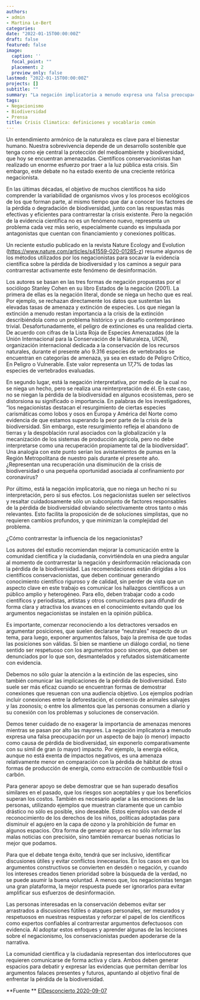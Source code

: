 ```yaml
---
authors:
- admin
- Martina Le-Bert
categories:
date: "2022-01-15T00:00:00Z"
draft: false
featured: false
image:
  caption: ''
  focal_point: ""
  placement: 2
  preview_only: false
lastmod: "2022-01-15T00:00:00Z"
projects: []
subtitle: ""
summary: "La negación implicatoria a menudo expresa una falsa preocupación por un aspecto de bajo (o menor) impacto como causa de pérdida de biodiversidad, sin exponerlo comparativamente con su símil de gran (o mayor) impacto. Por ejemplo, la energía eólica, aunque no está exenta de impactos negativos, es una amenaza relativamente menor en comparación con la pérdida de hábitat de otras formas de producción de energía, como extracción de combustible fósil o carbón."
tags:
- Negacionismo
- Biodiversidad
- Prensa
title: Crisis Climatica: definiciones y vocablario común
---
```


Un entendimiento armónico de la naturaleza es clave para el bienestar humano. Nuestra sobrevivencia depende de un desarrollo sostenible que tenga como eje central la protección del medioambiente y biodiversidad, que hoy se encuentran amenazadas. Científicos conservacionistas han realizado un enorme esfuerzo por traer a la luz pública esta crisis. Sin embargo, este debate no ha estado exento de una creciente retórica negacionista.

En las últimas décadas, el objetivo de muchos científicos ha sido comprender la variabilidad de organismos vivos y los procesos ecológicos de los que forman parte, al mismo tiempo que dar a conocer los factores de la pérdida o degradación de biodiversidad, junto con las respuestas más efectivas y eficientes para contrarrestar la crisis existente. Pero la negación de la evidencia científica no es un fenómeno nuevo, representa un problema cada vez más serio, especialmente cuando es impulsada por antagonistas que cuentan con financiamiento y conexiones políticas.

Un reciente estudio publicado en la revista Nature Ecology and Evolution (https://www.nature.com/articles/s41559-020-01285-z) resume algunos de los métodos utilizados por los negacionistas para socavar la evidencia científica sobre la pérdida de biodiversidad y los caminos a seguir para contrarrestar activamente este fenómeno de desinformación.

Los autores se basan en las tres formas de negación propuestas por el sociólogo Stanley Cohen en su libro Estados de la negación (2001). La primera de ellas es la negación literal, donde se niega un hecho que es real. Por ejemplo, se rechazan directamente los datos que sustentan las elevadas tasas de amenaza y extinción de especies. Los que niegan la extinción a menudo restan importancia a la crisis de la extinción describiéndola como un problema histórico y un desafío contemporáneo trivial. Desafortunadamente, el peligro de extinciones es una realidad cierta. De acuerdo con cifras de la Lista Roja de Especies Amenazadas (de la Unión Internacional para la Conservación de la Naturaleza, UICN), organización internacional dedicada a la conservación de los recursos naturales, durante el presente año 9.316 especies de vertebrados se encuentran en categorías de amenaza, ya sea en estado de Peligro Crítico, En Peligro o Vulnerable. Este valor representa un 17,7% de todas las especies de vertebrados evaluadas.

En segundo lugar, está la negación interpretativa, por medio de la cual no se niega un hecho, pero se realiza una reinterpretación de él. En este caso, no se niegan la pérdida de la biodiversidad en algunos ecosistemas, pero se distorsiona su significado o importancia. En palabras de los investigadores, “los negacionistas destacan el resurgimiento de ciertas especies carismáticas como lobos y osos en Europa y América del Norte como evidencia de que estamos superando la peor parte de la crisis de la biodiversidad. Sin embargo, este resurgimiento refleja el abandono de tierras y la despoblación rural asociados con la globalización y la mecanización de los sistemas de producción agrícola, pero no debe interpretarse como una recuperación propiamente tal de la biodiversidad”. Una analogía con este punto serían los avistamientos de pumas en la Región Metropolitana de nuestro país durante el presente año. ¿Representan una recuperación una disminución de la crisis de biodiversidad o una pequeña oportunidad asociada al confinamiento por coronavirus?

Por último, está la negación implicatoria, que no niega un hecho ni su interpretación, pero sí sus efectos. Los negacionistas suelen ser selectivos y resaltar cuidadosamente sólo un subconjunto de factores responsables de la pérdida de biodiversidad obviando selectivamente otros tanto o más relevantes. Esto facilita la proposición de de soluciones simplistas, que no requieren cambios profundos, y que minimizan la complejidad del problema.

¿Cómo contrarrestar la influencia de los negacionistas?

Los autores del estudio recomiendan mejorar la comunicación entre la comunidad científica y la ciudadanía, convirtiéndola en una piedra angular al momento de contrarrestar la negación y desinformación relacionada con la pérdida de la biodiversidad. Las recomendaciones están dirigidas a los científicos conservacionistas, que deben continuar generando conocimiento científico riguroso y de calidad, sin perder de vista que un aspecto clave en este trabajo es comunicar los hallazgos científicos a un público amplio y heterogéneo. Para ello, deben trabajar codo a codo científicos y periodistas, artistas y otros comunicadores para difundir de forma clara y atractiva los avances en el conocimiento evitando que los argumentos negacionistas se instalen en la opinión pública.

Es importante, comenzar reconociendo a los detractores versados en argumentar posiciones, que suelen declararse “neutrales” respecto de un tema, para luego, exponer argumentos falsos, bajo la premisa de que todas las posiciones son válidas. Si bien se mantiene un diálogo cordial, no tiene sentido ser respetuoso con los argumentos poco sinceros, que deben ser denunciados por lo que son, desmantelados y refutados sistemáticamente con evidencia.

Debemos no sólo guiar la atención a la extinción de las especies, sino también comunicar las implicaciones de la pérdida de biodiversidad. Esto suele ser más eficaz cuando se encuentran formas de demostrar conexiones que resuenan con una audiencia objetivo. Los ejemplos podrían incluir conexiones entre la deforestación, el comercio de animales salvajes y las zoonosis; o entre los alimentos que las personas consumen a diario y su conexión con los problemas y soluciones de conservación.

Demos tener cuidado de no exagerar la importancia de amenazas menores mientras se pasan por alto las mayores. La negación implicatoria a menudo expresa una falsa preocupación por un aspecto de bajo (o menor) impacto como causa de pérdida de biodiversidad, sin exponerlo comparativamente con su símil de gran (o mayor) impacto. Por ejemplo, la energía eólica, aunque no está exenta de impactos negativos, es una amenaza relativamente menor en comparación con la pérdida de hábitat de otras formas de producción de energía, como extracción de combustible fósil o carbón.

Para generar apoyo se debe demostrar que se han superado desafíos similares en el pasado, que los riesgos son aceptables y que los beneficios superan los costos. También es necesario apelar a las emociones de las personas, utilizando ejemplos que muestran claramente que un cambio drástico no sólo es posible, sino deseable. Estos ejemplos van desde el reconocimiento de los derechos de los niños, políticas adoptadas para disminuir el agujero en la capa de ozono y la prohibición de fumar en algunos espacios. Otra forma de generar apoyo es no sólo informar las malas noticias con precisión, sino también remarcar buenas noticias lo mejor que podamos.

Para que el debate tenga éxito, tendrá que ser inclusivo, identificar discusiones útiles y evitar conflictos innecesarios. En los casos en que los argumentos constructivos se convierten en desdén o negación, y cuando los intereses creados tienen prioridad sobre la búsqueda de la verdad, no se puede asumir la buena voluntad. A menos que, los negacionistas tengan una gran plataforma, la mejor respuesta puede ser ignorarlos para evitar amplificar sus esfuerzos de desinformación.

Las personas interesadas en la conservación debemos evitar ser arrastrados a discusiones fútiles o ataques personales, ser mesurados y respetuosos en nuestras respuestas y reforzar el papel de los científicos como expertos confiables al contrarrestar argumentos defectuosos con evidencia. Al adoptar estos enfoques y aprender algunas de las lecciones sobre el negacionismo, los conservacionistas pueden apoderarse de la narrativa.

La comunidad científica y la ciudadanía representan dos interlocutores que requieren comunicarse de forma activa y clara. Ambos deben generar espacios para debatir y expresar las evidencias que permitan derribar los argumentos falaces presentes y futuros, apuntando al objetivo final de enfrentar la pérdida de la biodiversidad.


**Fuente ** [ElDesconcierto 2020-09-07](https://www.eldesconcierto.cl/opinion/2020/09/07/negacionismo-amenaza-invisible-para-la-biodiversidad.html)

